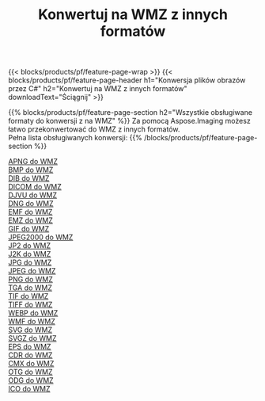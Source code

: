 ﻿---
title: Konwertuj na WMZ z innych formatów 
weight: 3920
url: /pl/java/conversion/to/wmz 
lang: pl
langdirlevel: 2
locales: zh-hans,ja,it,ru,de,es,fr,nl,id,lt,pl,pt,vi,tr,ko,zh-hant,ar,hi,th,sv,cs,uk,he
description: Za pomocą Aspose.Imaging możesz łatwo przekonwertować do WMZ z innych formatów
---

{{< blocks/products/pf/feature-page-wrap >}}
{{< blocks/products/pf/feature-page-header h1="Konwersja plików obrazów przez C#" h2="Konwertuj na WMZ z innych formatów" downloadText="Ściągnij" >}}


{{% blocks/products/pf/feature-page-section  h2="Wszystkie obsługiwane formaty do konwersji z na WMZ" %}}
Za pomocą Aspose.Imaging możesz łatwo przekonwertować do WMZ z innych formatów.
<br/>
Pełna lista obsługiwanych konwersji:
{{% /blocks/products/pf/feature-page-section %}}
<div class="container-fluid productfamilypage bg-gray">
    <div class="convertypes bg-gray agp-content section">
        <div class="container">
		<div class="row other-converters">
		    <div class='col-md-2 other-converter remove-lp remove-rp'><a href="/imaging/pl/java/conversion/apng-to-wmz" >APNG do WMZ</a></div>
<div class='col-md-2 other-converter remove-lp remove-rp'><a href="/imaging/pl/java/conversion/bmp-to-wmz" >BMP do WMZ</a></div>
<div class='col-md-2 other-converter remove-lp remove-rp'><a href="/imaging/pl/java/conversion/dib-to-wmz" >DIB do WMZ</a></div>
<div class='col-md-2 other-converter remove-lp remove-rp'><a href="/imaging/pl/java/conversion/dicom-to-wmz" >DICOM do WMZ</a></div>
<div class='col-md-2 other-converter remove-lp remove-rp'><a href="/imaging/pl/java/conversion/djvu-to-wmz" >DJVU do WMZ</a></div>
<div class='col-md-2 other-converter remove-lp remove-rp'><a href="/imaging/pl/java/conversion/dng-to-wmz" >DNG do WMZ</a></div>
<div class='col-md-2 other-converter remove-lp remove-rp'><a href="/imaging/pl/java/conversion/emf-to-wmz" >EMF do WMZ</a></div>
<div class='col-md-2 other-converter remove-lp remove-rp'><a href="/imaging/pl/java/conversion/emz-to-wmz" >EMZ do WMZ</a></div>
<div class='col-md-2 other-converter remove-lp remove-rp'><a href="/imaging/pl/java/conversion/gif-to-wmz" >GIF do WMZ</a></div>
<div class='col-md-2 other-converter remove-lp remove-rp'><a href="/imaging/pl/java/conversion/jpeg2000-to-wmz" >JPEG2000 do WMZ</a></div>
<div class='col-md-2 other-converter remove-lp remove-rp'><a href="/imaging/pl/java/conversion/jp2-to-wmz" >JP2 do WMZ</a></div>
<div class='col-md-2 other-converter remove-lp remove-rp'><a href="/imaging/pl/java/conversion/j2k-to-wmz" >J2K do WMZ</a></div>
<div class='col-md-2 other-converter remove-lp remove-rp'><a href="/imaging/pl/java/conversion/jpg-to-wmz" >JPG do WMZ</a></div>
<div class='col-md-2 other-converter remove-lp remove-rp'><a href="/imaging/pl/java/conversion/jpeg-to-wmz" >JPEG do WMZ</a></div>
<div class='col-md-2 other-converter remove-lp remove-rp'><a href="/imaging/pl/java/conversion/png-to-wmz" >PNG do WMZ</a></div>
<div class='col-md-2 other-converter remove-lp remove-rp'><a href="/imaging/pl/java/conversion/tga-to-wmz" >TGA do WMZ</a></div>
<div class='col-md-2 other-converter remove-lp remove-rp'><a href="/imaging/pl/java/conversion/tif-to-wmz" >TIF do WMZ</a></div>
<div class='col-md-2 other-converter remove-lp remove-rp'><a href="/imaging/pl/java/conversion/tiff-to-wmz" >TIFF do WMZ</a></div>
<div class='col-md-2 other-converter remove-lp remove-rp'><a href="/imaging/pl/java/conversion/webp-to-wmz" >WEBP do WMZ</a></div>
<div class='col-md-2 other-converter remove-lp remove-rp'><a href="/imaging/pl/java/conversion/wmf-to-wmz" >WMF do WMZ</a></div>
<div class='col-md-2 other-converter remove-lp remove-rp'><a href="/imaging/pl/java/conversion/svg-to-wmz" >SVG do WMZ</a></div>
<div class='col-md-2 other-converter remove-lp remove-rp'><a href="/imaging/pl/java/conversion/svgz-to-wmz" >SVGZ do WMZ</a></div>
<div class='col-md-2 other-converter remove-lp remove-rp'><a href="/imaging/pl/java/conversion/eps-to-wmz" >EPS do WMZ</a></div>
<div class='col-md-2 other-converter remove-lp remove-rp'><a href="/imaging/pl/java/conversion/cdr-to-wmz" >CDR do WMZ</a></div>
<div class='col-md-2 other-converter remove-lp remove-rp'><a href="/imaging/pl/java/conversion/cmx-to-wmz" >CMX do WMZ</a></div>
<div class='col-md-2 other-converter remove-lp remove-rp'><a href="/imaging/pl/java/conversion/otg-to-wmz" >OTG do WMZ</a></div>
<div class='col-md-2 other-converter remove-lp remove-rp'><a href="/imaging/pl/java/conversion/odg-to-wmz" >ODG do WMZ</a></div>
<div class='col-md-2 other-converter remove-lp remove-rp'><a href="/imaging/pl/java/conversion/ico-to-wmz" >ICO do WMZ</a></div>
                </div>
        </div>
    </div>
</div>
<br/>

